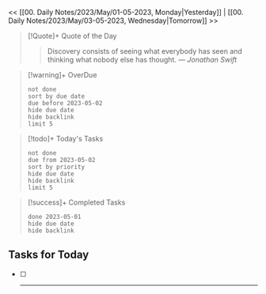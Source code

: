 << [[00. Daily Notes/2023/May/01-05-2023, Monday|Yesterday]] | [[00. Daily Notes/2023/May/03-05-2023, Wednesday|Tomorrow]] >>

> [!Quote]+ Quote of the Day  
> > Discovery consists of seeing what everybody has seen and thinking what nobody else has thought.
> — <cite>Jonathan Swift</cite>

> [!warning]+ OverDue  
> ```tasks  
> not done  
> sort by due date  
> due before 2023-05-02
> hide due date  
> hide backlink  
> limit 5  
> ```

> [!todo]+ Today's Tasks  
> ```tasks  
> not done  
> due from 2023-05-02
> sort by priority  
> hide due date  
> hide backlink  
> limit 5  
> ```

> [!success]+ Completed Tasks  
> ```tasks  
> done 2023-05-01  
> hide due date  
> hide backlink

## Tasks for Today
- [ ] ***